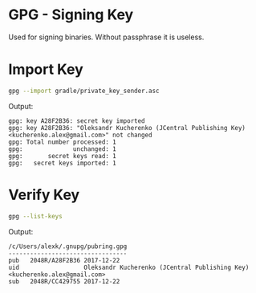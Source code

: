 # GPG - Signing Key

Used for signing binaries. Without passphrase it is useless.

# Import Key

```bash
gpg --import gradle/private_key_sender.asc
```

Output:

```
gpg: key A28F2B36: secret key imported
gpg: key A28F2B36: "Oleksandr Kucherenko (JCentral Publishing Key) <kucherenko.alex@gmail.com>" not changed
gpg: Total number processed: 1
gpg:              unchanged: 1
gpg:       secret keys read: 1
gpg:   secret keys imported: 1
```

# Verify Key

```bash
gpg --list-keys
```

Output:
```
/c/Users/alexk/.gnupg/pubring.gpg
---------------------------------
pub   2048R/A28F2B36 2017-12-22
uid                  Oleksandr Kucherenko (JCentral Publishing Key) <kucherenko.alex@gmail.com>
sub   2048R/CC429755 2017-12-22

```